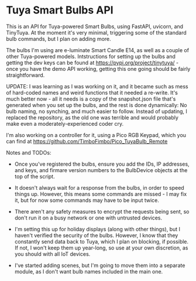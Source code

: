 # Tuya Smart Bulbs API

This is an API for Tuya-powered Smart Bulbs, using FastAPI, uvicorn, and TinyTuya. At the moment
it's very minimal, triggering some of the standard bulb commands, but I plan on adding more.

The bulbs I'm using are e-luminate Smart Candle E14, as well as a couple of other Tuya-powered
models. Intstructions for setting up the bulbs and getting the dev keys can be found at 
https://pypi.org/project/tinytuya/ - once you have the demo API working, getting this one 
going should be fairly straightforward.

UPDATE: I was learning as I was working on it, and it became such as mess of hard-coded
names and weird functions that it needed a re-write. It's much better now - all it needs 
is a copy of the snapshot.json file that's generated when you set up the bulbs, and
the rest is done dynamically: No bulb naming, no synching, and much easier to follow.
Instead of updating, I replaced the repository, as the old one was terrible and would
probably make even a moderately-experienced coder cry.

I'm also working on a controller for it, using a Pico RGB Keypad, which you can find at
https://github.com/TimboFimbo/Pico_TuyaBulb_Remote

Notes and TODOs:

- Once you've registered the bulbs, ensure you add the IDs, IP addresses, and keys, and 
    firmare version numbers to the BulbDevice objects at the top of the script.

- It doesn't always wait for a response from the bulbs, in order to speed things up.
    However, this means some commands are missed - I may fix it, but for now some
    commands may have to be input twice.

- There aren't any safety measures to encrypt the requests being sent,
    so don't run it on a busy network or one with untrusted devices.

- I'm setting this up for holiday displays (along with other things), but I haven't
    verified the security of the bulbs. However, I know that they constantly send
    data back to Tuya, which I plan on blocking, if possible. If not, I won't keep them 
    up year-long, so use at your own discretion, as you should with all IoT devices.

- I've started adding scenes, but I'm going to move them into a separate module, as I 
    don't want bulb names included in the main one.